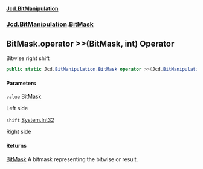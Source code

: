 #### [Jcd.BitManipulation](index 'index')
### [Jcd.BitManipulation](Jcd.BitManipulation 'Jcd.BitManipulation').[BitMask](Jcd.BitManipulation.BitMask 'Jcd.BitManipulation.BitMask')

## BitMask.operator >>(BitMask, int) Operator

Bitwise right shift

```csharp
public static Jcd.BitManipulation.BitMask operator >>(Jcd.BitManipulation.BitMask value, int shift);
```
#### Parameters

<a name='Jcd.BitManipulation.BitMask.op_RightShift(Jcd.BitManipulation.BitMask,int).value'></a>

`value` [BitMask](Jcd.BitManipulation.BitMask 'Jcd.BitManipulation.BitMask')

Left side

<a name='Jcd.BitManipulation.BitMask.op_RightShift(Jcd.BitManipulation.BitMask,int).shift'></a>

`shift` [System.Int32](https://docs.microsoft.com/en-us/dotnet/api/System.Int32 'System.Int32')

Right side

#### Returns
[BitMask](Jcd.BitManipulation.BitMask 'Jcd.BitManipulation.BitMask')
A bitmask representing the bitwise or result.